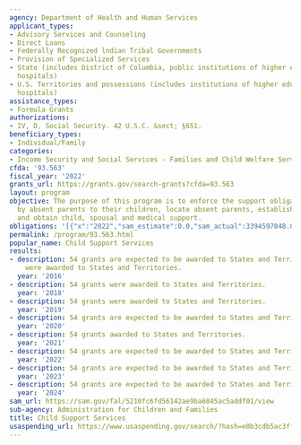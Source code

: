 ```yaml
---
agency: Department of Health and Human Services
applicant_types:
- Advisory Services and Counseling
- Direct Loans
- Federally Recognized lndian Tribal Governments
- Provision of Specialized Services
- State (includes District of Columbia, public institutions of higher education and
  hospitals)
- U.S. Territories and possessions (includes institutions of higher education and
  hospitals)
assistance_types:
- Formula Grants
authorizations:
- IV, D, Social Security. 42 U.S.C. &sect; §651.
beneficiary_types:
- Individual/Family
categories:
- Income Security and Social Services - Families and Child Welfare Services
cfda: '93.563'
fiscal_year: '2022'
grants_url: https://grants.gov/search-grants?cfda=93.563
layout: program
objective: The purpose of this program is to enforce the support obligations owed
  by absent parents to their children, locate absent parents, establish paternity,
  and obtain child, spousal and medical support.
obligations: '[{"x":"2022","sam_estimate":0.0,"sam_actual":3394597048.0,"usa_spending_actual":3411657967.75},{"x":"2023","sam_estimate":3949261388.0,"sam_actual":0.0,"usa_spending_actual":4006212138.69},{"x":"2024","sam_estimate":3973147978.0,"sam_actual":0.0,"usa_spending_actual":3432841436.57}]'
permalink: /program/93.563.html
popular_name: Child Support Services
results:
- description: 54 grants are expected to be awarded to States and Territories 54 grants
    were awarded to States and Territories.
  year: '2016'
- description: 54 grants were awarded to States and Territories.
  year: '2018'
- description: 54 grants were awarded to States and Territories.
  year: '2019'
- description: 54 grants are expected to be awarded to States and Territories.
  year: '2020'
- description: 54 grants awarded to States and Territories.
  year: '2021'
- description: 54 grants are expected to be awarded to States and Territories
  year: '2022'
- description: 54 grants are expected to be awarded to States and Territories
  year: '2023'
- description: 54 grants are expected to be awarded to States and Territories
  year: '2024'
sam_url: https://sam.gov/fal/5210fc6fd56142ae9ba6845ac5addf01/view
sub-agency: Administration for Children and Families
title: Child Support Services
usaspending_url: https://www.usaspending.gov/search/?hash=e0b3cdb5ac3ffd376f578daee04742d1
---
```

